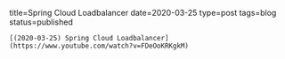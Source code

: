 
title=Spring Cloud Loadbalancer
date=2020-03-25
type=post
tags=blog
status=published
~~~~~~
[(2020-03-25) Spring Cloud Loadbalancer](https://www.youtube.com/watch?v=FDeOoKRKgkM) 
            
